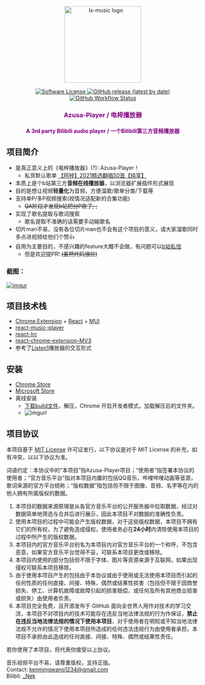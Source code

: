 <p align="center"><a href="https://github.com/lyswhut/lx-music-desktop"><img width="200" src="https://github.com/kenmingwang/azusa-player/blob/master/public/img/icon-128.png?raw=true" alt="lx-music logo"></a></p>

<p align="center">
  <a href="https://github.com/kenmingwang/azusa-player/blob/master/LICENSE">
  <img src="https://camo.githubusercontent.com/992daabc2aa4463339825f8333233ba330dd08c57068f6faf4bb598ab5a3df2e/68747470733a2f2f696d672e736869656c64732e696f2f62616467652f6c6963656e73652d4d49542d627269676874677265656e2e737667" alt="Software License" data-canonical-src="https://img.shields.io/badge/license-MIT-brightgreen.svg" style="max-width: 100%;">
  </a>
  <a href="https://github.com/kenmingwang/azusa-player/releases">
  <img alt="GitHub release (latest by date)" src="https://img.shields.io/github/v/release/kenmingwang/azusa-player">
  </a>
  <a href="https://github.com/kenmingwang/azusa-player/actions/workflows/webpack.yml">
  <img alt="GitHub Workflow Status" src="https://img.shields.io/github/workflow/status/kenmingwang/azusa-player/NodeJS%20with%20Webpack">
  </a>
</p>
<h3 align="center" style="color:purple">Azusa-Player / 电梓播放器</h3>
<h4 align="center" style="color:purple">A 3rd party Bilibili audio player / 一个Bilibili第三方音频播放器</h4>

## 项目简介

  - 是真正意义上的《电梓播放器》(?): Azusa-Player！
    - 私货默认歌单 [【阿梓】2021精选翻唱50首【纯享】](https://www.bilibili.com/video/BV1wr4y1v7TA)
  - 本质上是个b站第三方**音频在线播放器**，以浏览器扩展插件形式展现
  - 目的是想让视频**轻量化**为音频，方便溜歌/歌单分类/下载等
  - 支持单P/多P视频搜索(视情况适配新的合集功能)
    - <del> QA阶段才发现b站把分P砍了; ; </del>
  - 实现了歌名提取与歌词搜索
    - 歌名提取不准确的话需要手动输歌名
  - 切片man不易，没有各位切片man也不会有这个项目的意义，请大家溜歌同时多点进视频给他们个赞👍
  - 自用为主要目的，不感兴趣的feature大概不会做，有问题可以[b站私信](https://message.bilibili.com/#/whisper/mid1989881)
    - 但是欢迎提PR! <del>(虽然代码很烂)</del>
  
### 截图：
   [![imgur](https://github.com/kenmingwang/azusa-player/blob/master/public/img/azusa-player2.gif?raw=true)]()

## 项目技术栈
 - [Chrome Extension](https://developer.chrome.com/docs/extensions/) + [React](https://github.com/facebook/react) + [MUI](https://mui.com/zh/)
 - [react-music-player](https://github.com/lijinke666/react-music-player)
 - [react-lrc](https://github.com/mebtte/react-lrc)
 - [react-chrome-extension-MV3](https://github.com/Sirage-t/react-chrome-extension-MV3)
 - 参考了[Listen1](https://github.com/listen1/listen1_chrome_extension)播放器的交互形式

## 安装
 - [Chrome Store]() 
 - [Microsoft Store]()
 - 离线安装
   - [下载build文件](https://github.com/kenmingwang/azusa-player/releases/tag/release-0.0.0.1)，解压，Chrome 开启开发者模式，加载解压后的文件夹。
   - ![imgurl](https://github.com/kenmingwang/azusa-player/blob/master/public/img/azusa-player-tutorial.png?raw=true)
  
## 项目协议

本项目基于 [MIT License](https://github.com/kenmingwang/azusa-player/blob/master/LICENSE) 许可证发行，以下协议是对于 MIT License 的补充，如有冲突，以以下协议为准。

词语约定：本协议中的“本项目”指Azusa-Player项目；“使用者”指签署本协议的使用者；“官方音乐平台”指对本项目内置的包括QQ音乐，哔哩哔哩动画等音源，歌词来源的官方平台统称；“版权数据”指包括但不限于图像、音频、名字等在内的他人拥有所属版权的数据。

1. 本项目的数据来源原理是从各官方音乐平台的公开服务器中拉取数据，经过对数据简单地筛选与合并后进行展示，因此本项目不对数据的准确性负责。
2. 使用本项目的过程中可能会产生版权数据，对于这些版权数据，本项目不拥有它们的所有权，为了避免造成侵权，使用者务必在**24小时**内清除使用本项目的过程中所产生的版权数据。
3. 本项目内的官方音乐平台别名为本项目内对官方音乐平台的一个称呼，不包含恶意，如果官方音乐平台觉得不妥，可联系本项目更改或移除。
4. 本项目内使用的部分包括但不限于字体、图片等资源来源于互联网，如果出现侵权可联系本项目移除。
5. 由于使用本项目产生的包括由于本协议或由于使用或无法使用本项目而引起的任何性质的任何直接、间接、特殊、偶然或结果性损害（包括但不限于因商誉损失、停工、计算机故障或故障引起的损害赔偿，或任何及所有其他商业损害或损失）由使用者负责。
6. 本项目完全免费，且开源发布于 GitHub 面向全世界人用作对技术的学习交流，本项目不对项目内的技术可能存在违反当地法律法规的行为作保证，**禁止在违反当地法律法规的情况下使用本项目**，对于使用者在明知或不知当地法律法规不允许的情况下使用本项目所造成的任何违法违规行为由使用者承担，本项目不承担由此造成的任何直接、间接、特殊、偶然或结果性责任。

若你使用了本项目，将代表你接受以上协议。

音乐视频平台不易，请尊重版权，支持正版。<br>
Contact: kenmingwang1234@gmail.com <br>
Bilibli: [_Nek](https://space.bilibili.com/1989881)
